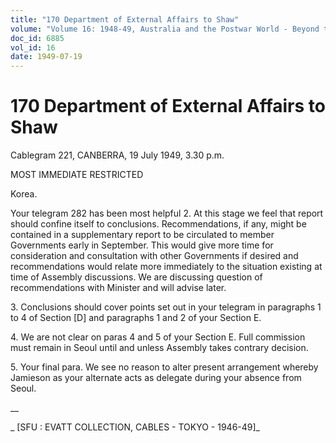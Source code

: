```yaml
---
title: "170 Department of External Affairs to Shaw"
volume: "Volume 16: 1948-49, Australia and the Postwar World - Beyond the Region"
doc_id: 6885
vol_id: 16
date: 1949-07-19
---
```


# 170 Department of External Affairs to Shaw

Cablegram 221, CANBERRA, 19 July 1949, 3.30 p.m.

MOST IMMEDIATE RESTRICTED

Korea.

Your telegram 282 has been most helpful 2. At this stage we feel that report should confine itself to conclusions. Recommendations, if any, might be contained in a supplementary report to be circulated to member Governments early in September. This would give more time for consideration and consultation with other Governments if desired and recommendations would relate more immediately to the situation existing at time of Assembly discussions. We are discussing question of recommendations with Minister and will advise later.

3\. Conclusions should cover points set out in your telegram in paragraphs 1 to 4 of Section [D] and paragraphs 1 and 2 of your Section E.

4\. We are not clear on paras 4 and 5 of your Section E. Full commission must remain in Seoul until and unless Assembly takes contrary decision.

5\. Your final para. We see no reason to alter present arrangement whereby Jamieson as your alternate acts as delegate during your absence from Seoul.

__

_ [SFU : EVATT COLLECTION, CABLES - TOKYO - 1946-49]_

